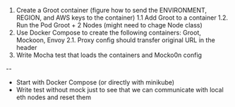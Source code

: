 1. Create a Groot container (figure how to send the ENVIRONMENT, REGION, and AWS keys to the container)
1.1 Add Groot to a container
1.2. Run the Pod Groot + 2 Nodes (might need to chage Node class)
2. Use Docker Compose to create the following containers: Groot, Mockoon, Envoy
2.1. Proxy config should transfer original URL in the header
3. Write Mocha test that loads the containers and Mocko0n config

--

- Start with Docker Compose (or directly with minikube)
- Write test without mock just to see that we can communicate with local eth nodes and reset them